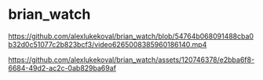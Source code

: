 # brian_watch

https://github.com/alexlukekoval/brian_watch/blob/54764b068091488cba0b32d0c51077c2b823bcf3/video6265008385960186140.mp4


https://github.com/alexlukekoval/brian_watch/assets/120746378/e2bba6f8-6684-49d2-ac2c-0ab829ba69af

